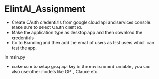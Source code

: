 # ElintAI_Assignment

- Create OAuth credentials from google cloud api and services console. Make sure to select Oauth client id.
- Make the application type as desktop app and then download the credentials
- Go to Branding and then add the email of users as test users which can test the app.

In main.py
- make sure to setup groq api key in the environment variable , you can also use other models like GPT, Claude etc.
